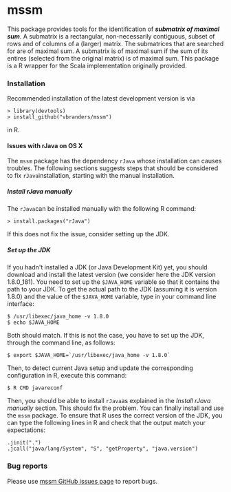 # mssm
This package provides tools for the identification of ***submatrix of maximal sum***.
A submatrix is a rectangular, non-necessarily contiguous, subset of rows and of columns of a (larger) matrix.
The submatrices that are searched for are of maximal sum.
A submatrix is of maximal sum if the sum of its entires (selected from the original matrix) is of maximal sum.
This package is a R wrapper for the Scala implementation originally provided.

### Installation
Recommended installation of the latest development version is via

	> library(devtools)
	> install_github("vbranders/mssm")

in R.

#### Issues with rJava on OS X
The `mssm` package has the dependency `rJava` whose installation can causes troubles.
The following sections suggests steps that should be considered to fix `rJava`installation, starting with the manual installation.

##### Install rJava manually
The `rJava`can be installed manually with the following R command:

	> install.packages("rJava")
If this does not fix the issue, consider setting up the JDK.

##### Set up the JDK
If you hadn't installed a JDK (or Java Development Kit) yet, you should download and install the latest version (we consider here the JDK version 1.8.0_181).
You need to set up the `$JAVA_HOME` variable so that it contains the path to your JDK.
To get the actual path to the JDK (assuming it is version 1.8.0) and the value of the `$JAVA_HOME` variable, type in your command line interface:

	$ /usr/libexec/java_home -v 1.8.0
	$ echo $JAVA_HOME

Both should match. If this is not the case, you have to set up the JDK, through the command line, as follows:

	$ export $JAVA_HOME=`/usr/libexec/java_home -v 1.8.0`

Then, to detect current Java setup and update the corresponding configuration in R, execute this command:

	$ R CMD javareconf
Then, you should be able to install `rJava`as explained in the *Install rJava manually* section.
This should fix the problem.
You can finally install and use the `mssm` package.
To ensure that R uses the correct version of the JDK, you can type the following lines in R and check that the output match your expectations:

	.jinit(".")
	.jcall("java/lang/System", "S", "getProperty", "java.version")


### Bug reports
Please use [mssm GitHub issues page](https://github.com/vbranders/mssm/issues) to report bugs.